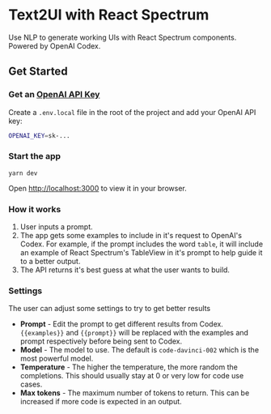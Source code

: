 # Text2UI with React Spectrum

Use NLP to generate working UIs with React Spectrum components. Powered by OpenAI Codex.

## Get Started

### Get an [OpenAI API Key](https://beta.openai.com/account/api-keys)

Create a `.env.local` file in the root of the project and add your OpenAI API key:

```bash
OPENAI_KEY=sk-...
```

### Start the app

`yarn dev`

Open [http://localhost:3000](http://localhost:3000) to view it in your browser.

### How it works

1. User inputs a prompt.
2. The app gets some examples to include in it's request to OpenAI's Codex. For example, if the prompt includes the word `table`, it will include an example of React Spectrum's TableView in it's prompt to help guide it to a better output.
3. The API returns it's best guess at what the user wants to build.

### Settings

The user can adjust some settings to try to get better results

- **Prompt** - Edit the prompt to get different results from Codex. `{{examples}}` and `{{prompt}}` will be replaced with the examples and prompt respectively before being sent to Codex.
- **Model** - The model to use. The default is `code-davinci-002` which is the most powerful model.
- **Temperature** - The higher the temperature, the more random the completions. This should usually stay at 0 or very low for code use cases.
- **Max tokens** - The maximum number of tokens to return. This can be increased if more code is expected in an output.

